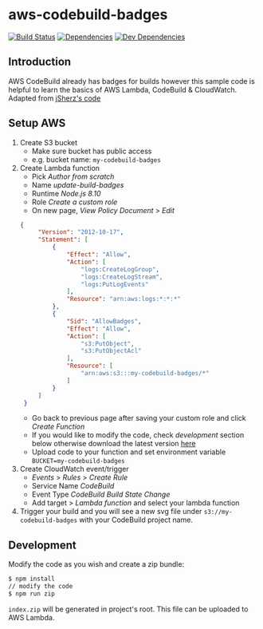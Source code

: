 # aws-codebuild-badges
[![Build Status](https://api.travis-ci.org/btorun/aws-codebuild-badges.svg?branch=master)](https://travis-ci.org/btorun/aws-codebuild-badges) [![Dependencies](https://david-dm.org/btorun/aws-codebuild-badges.svg)](https://david-dm.org/btorun/aws-codebuild-badges) [![Dev Dependencies](https://david-dm.org/btorun/aws-codebuild-badges/dev-status.svg)](https://david-dm.org/btorun/aws-codebuild-badges?type=dev)
## Introduction
AWS CodeBuild already has badges for builds however this sample code is helpful to learn the basics of AWS Lambda, CodeBuild & CloudWatch.
Adapted from [jSherz's code](https://github.com/jSherz/codebuild-codepipeline-badges)

## Setup AWS
1. Create S3 bucket
   * Make sure bucket has public access 
   * e.g. bucket name: `my-codebuild-badges`
1. Create Lambda function
   * Pick _Author from scratch_
   * Name _update-build-badges_
   * Runtime _Node.js 8.10_
   * Role _Create a custom role_
   * On new page, _View Policy Document_ > _Edit_
   ```json
   {
        "Version": "2012-10-17",
        "Statement": [
            {
                "Effect": "Allow",
                "Action": [
                    "logs:CreateLogGroup",
                    "logs:CreateLogStream",
                    "logs:PutLogEvents"
                ],
                "Resource": "arn:aws:logs:*:*:*"
            },
            {
                "Sid": "AllowBadges",
                "Effect": "Allow",
                "Action": [
                    "s3:PutObject",
                    "s3:PutObjectAcl"
                ],
                "Resource": [
                    "arn:aws:s3:::my-codebuild-badges/*"
                ]
            }
        ]
    }
   ```
   * Go back to previous page after saving your custom role and click _Create Function_
   * If you would like to modify the code, check _development_ section below otherwise download the latest version [here](https://github.com/btorun/aws-codebuild-badges/releases)
   * Upload code to your function and set environment variable `BUCKET=my-codebuild-badges`
1. Create CloudWatch event/trigger
   * _Events_ > _Rules_ > _Create Rule_
   * Service Name _CodeBuild_
   * Event Type _CodeBuild Build State Change_
   * Add target > _Lambda function_ and select your lambda function
1. Trigger your build and you will see a new svg file under `s3://my-codebuild-badges` with your CodeBuild project name.

## Development
Modify the code as you wish and create a zip bundle:

```bash
$ npm install
// modify the code
$ npm run zip
```
`index.zip` will be generated in project's root. This file can be uploaded to AWS Lambda.